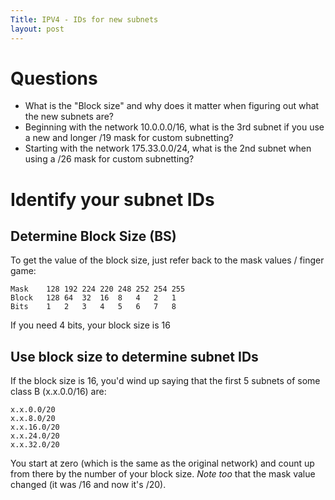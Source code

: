 ```yaml
---
Title: IPV4 - IDs for new subnets
layout: post
---
```


Questions
===

 * What is the "Block size" and why does it matter when figuring out what the new subnets are? 
 * Beginning with the network 10.0.0.0/16, what is the 3rd subnet if you use a new and longer /19 mask for custom subnetting? 
 * Starting with the network 175.33.0.0/24, what is the 2nd subnet when using a /26 mask for custom subnetting?


Identify your subnet IDs
===

Determine Block Size (BS)
---

To get the value of the block size, just refer back to the mask values / finger game: 


    Mask	128 192 224 220 248 252 254 255
    Block   128	64  32  16  8   4   2   1
    Bits    1   2   3   4   5   6   7   8

If you need 4 bits, your block size is 16

Use block size to determine subnet IDs
---

If the block size is 16, you'd wind up saying that the first 5 subnets of some class B (x.x.0.0/16) are: 

    x.x.0.0/20
    x.x.8.0/20
    x.x.16.0/20
    x.x.24.0/20
    x.x.32.0/20

You start at zero (which is the same as the original network) and count up from there by the number of your block size. *Note too* that the mask value changed (it was /16 and now it's /20). 



